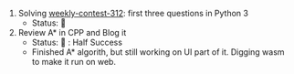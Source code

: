 1. Solving [weekly-contest-312](https://leetcode.com/contest/weekly-contest-312/): first three questions in Python 3
   - Status: :green_heart:
2. Review A\* in CPP and Blog it
   - Status: :yellow_heart: : Half Success
   - Finished A\* algorith, but still working on UI part of it. Digging wasm to make it run on web.
